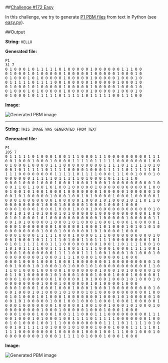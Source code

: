 ##[Challenge #172 Easy](http://www.reddit.com/r/dailyprogrammer/comments/2ba3g3/7212014_challenge_172_easy/)

In this challenge, we try to generate [P1 PBM files](http://en.wikipedia.org/wiki/Netpbm_format) from text in Python (see [easy.py](https://github.com/MaximeKjaer/dailyprogrammer-challenges/blob/master/Challenge-172/01-Easy/easy.py)).

##Output

**String:** ```HELLO```

**Generated file:**

    P1
    31 7
    0 1 0 0 0 1 0 1 1 1 1 1 0 1 0 0 0 0 0 1 0 0 0 0 0 0 1 1 1 0 0 
    0 1 0 0 0 1 0 1 0 0 0 0 0 1 0 0 0 0 0 1 0 0 0 0 0 1 0 0 0 1 0 
    0 1 0 0 0 1 0 1 0 0 0 0 0 1 0 0 0 0 0 1 0 0 0 0 0 1 0 0 0 1 0 
    0 1 1 1 1 1 0 1 1 1 1 0 0 1 0 0 0 0 0 1 0 0 0 0 0 1 0 0 0 1 0 
    0 1 0 0 0 1 0 1 0 0 0 0 0 1 0 0 0 0 0 1 0 0 0 0 0 1 0 0 0 1 0 
    0 1 0 0 0 1 0 1 0 0 0 0 0 1 0 0 0 0 0 1 0 0 0 0 0 1 0 0 0 1 0 
    0 1 0 0 0 1 0 1 1 1 1 1 0 1 1 1 1 1 0 1 1 1 1 1 0 0 1 1 1 0 0 

**Image:**

![Generated PBM image](http://i.imgur.com/RFLJ4jS.png)

***

**String:** ```THIS IMAGE WAS GENERATED FROM TEXT```

**Generated file:**

    P1
    205 7
    0 1 1 1 1 1 0 1 0 0 0 1 0 0 1 1 1 0 0 0 1 1 1 0 0 0 0 0 0 0 0 0 1 1 1 0 0 1 0 0 0 1 0 0 0 1 0 0 0 0 1 1 1 1 0 1 1 1 1 1 0 0 0 0 0 0 0 1 0 0 0 1 0 0 0 1 0 0 0 0 1 1 1 0 0 0 0 0 0 0 0 0 1 1 1 1 0 1 1 1 1 1 0 1 0 0 0 1 0 1 1 1 1 1 0 1 1 1 1 0 0 0 0 1 0 0 0 1 1 1 1 1 0 1 1 1 1 1 0 1 1 1 1 0 0 0 0 0 0 0 0 1 1 1 1 1 0 1 1 1 1 0 0 0 1 1 1 0 0 1 0 0 0 1 0 0 0 0 0 0 0 1 1 1 1 1 0 1 1 1 1 1 0 1 0 0 0 1 0 1 1 1 1 1 0 
    0 0 0 1 0 0 0 1 0 0 0 1 0 0 0 1 0 0 0 1 0 0 0 1 0 0 0 0 0 0 0 0 0 1 0 0 0 1 1 0 1 1 0 0 1 0 1 0 0 1 0 0 0 0 0 1 0 0 0 0 0 0 0 0 0 0 0 1 0 0 0 1 0 0 1 0 1 0 0 1 0 0 0 1 0 0 0 0 0 0 0 1 0 0 0 0 0 1 0 0 0 0 0 1 0 0 0 1 0 1 0 0 0 0 0 1 0 0 0 1 0 0 1 0 1 0 0 0 0 1 0 0 0 1 0 0 0 0 0 1 0 0 0 1 0 0 0 0 0 0 0 1 0 0 0 0 0 1 0 0 0 1 0 1 0 0 0 1 0 1 1 0 1 1 0 0 0 0 0 0 0 0 0 1 0 0 0 1 0 0 0 0 0 1 0 0 0 1 0 0 0 1 0 0 0 
    0 0 0 1 0 0 0 1 0 0 0 1 0 0 0 1 0 0 0 1 0 0 0 0 0 0 0 0 0 0 0 0 0 1 0 0 0 1 0 1 0 1 0 1 0 0 0 1 0 1 0 0 0 0 0 1 0 0 0 0 0 0 0 0 0 0 0 1 0 0 0 1 0 1 0 0 0 1 0 1 0 0 0 0 0 0 0 0 0 0 0 1 0 0 0 0 0 1 0 0 0 0 0 1 1 0 0 1 0 1 0 0 0 0 0 1 0 0 0 1 0 1 0 0 0 1 0 0 0 1 0 0 0 1 0 0 0 0 0 1 0 0 0 1 0 0 0 0 0 0 0 1 0 0 0 0 0 1 0 0 0 1 0 1 0 0 0 1 0 1 0 1 0 1 0 0 0 0 0 0 0 0 0 1 0 0 0 1 0 0 0 0 0 0 1 0 1 0 0 0 0 1 0 0 0 
    0 0 0 1 0 0 0 1 1 1 1 1 0 0 0 1 0 0 0 0 1 1 1 0 0 0 0 0 0 0 0 0 0 1 0 0 0 1 0 0 0 1 0 1 1 1 1 1 0 1 0 0 1 1 0 1 1 1 1 0 0 0 0 0 0 0 0 1 0 1 0 1 0 1 1 1 1 1 0 0 1 1 1 0 0 0 0 0 0 0 0 1 0 0 1 1 0 1 1 1 1 0 0 1 0 1 0 1 0 1 1 1 1 0 0 1 1 1 1 0 0 1 1 1 1 1 0 0 0 1 0 0 0 1 1 1 1 0 0 1 0 0 0 1 0 0 0 0 0 0 0 1 1 1 1 0 0 1 1 1 1 0 0 1 0 0 0 1 0 1 0 0 0 1 0 0 0 0 0 0 0 0 0 1 0 0 0 1 1 1 1 0 0 0 0 1 0 0 0 0 0 1 0 0 0 
    0 0 0 1 0 0 0 1 0 0 0 1 0 0 0 1 0 0 0 0 0 0 0 1 0 0 0 0 0 0 0 0 0 1 0 0 0 1 0 0 0 1 0 1 0 0 0 1 0 1 0 0 0 1 0 1 0 0 0 0 0 0 0 0 0 0 0 1 1 0 1 1 0 1 0 0 0 1 0 0 0 0 0 1 0 0 0 0 0 0 0 1 0 0 0 1 0 1 0 0 0 0 0 1 0 0 1 1 0 1 0 0 0 0 0 1 0 1 0 0 0 1 0 0 0 1 0 0 0 1 0 0 0 1 0 0 0 0 0 1 0 0 0 1 0 0 0 0 0 0 0 1 0 0 0 0 0 1 0 1 0 0 0 1 0 0 0 1 0 1 0 0 0 1 0 0 0 0 0 0 0 0 0 1 0 0 0 1 0 0 0 0 0 0 1 0 1 0 0 0 0 1 0 0 0 
    0 0 0 1 0 0 0 1 0 0 0 1 0 0 0 1 0 0 0 1 0 0 0 1 0 0 0 0 0 0 0 0 0 1 0 0 0 1 0 0 0 1 0 1 0 0 0 1 0 1 0 0 0 1 0 1 0 0 0 0 0 0 0 0 0 0 0 1 0 0 0 1 0 1 0 0 0 1 0 1 0 0 0 1 0 0 0 0 0 0 0 1 0 0 0 1 0 1 0 0 0 0 0 1 0 0 0 1 0 1 0 0 0 0 0 1 0 0 1 0 0 1 0 0 0 1 0 0 0 1 0 0 0 1 0 0 0 0 0 1 0 0 0 1 0 0 0 0 0 0 0 1 0 0 0 0 0 1 0 0 1 0 0 1 0 0 0 1 0 1 0 0 0 1 0 0 0 0 0 0 0 0 0 1 0 0 0 1 0 0 0 0 0 1 0 0 0 1 0 0 0 1 0 0 0 
    0 0 0 1 0 0 0 1 0 0 0 1 0 0 1 1 1 0 0 0 1 1 1 0 0 0 0 0 0 0 0 0 1 1 1 0 0 1 0 0 0 1 0 1 0 0 0 1 0 0 1 1 1 1 0 1 1 1 1 1 0 0 0 0 0 0 0 1 0 0 0 1 0 1 0 0 0 1 0 0 1 1 1 0 0 0 0 0 0 0 0 0 1 1 1 1 0 1 1 1 1 1 0 1 0 0 0 1 0 1 1 1 1 1 0 1 0 0 0 1 0 1 0 0 0 1 0 0 0 1 0 0 0 1 1 1 1 1 0 1 1 1 1 0 0 0 0 0 0 0 0 1 0 0 0 0 0 1 0 0 0 1 0 0 1 1 1 0 0 1 0 0 0 1 0 0 0 0 0 0 0 0 0 1 0 0 0 1 1 1 1 1 0 1 0 0 0 1 0 0 0 1 0 0 0 
    
**Image:**

![Generated PBM image](http://i.imgur.com/tpzP7hr.png)
